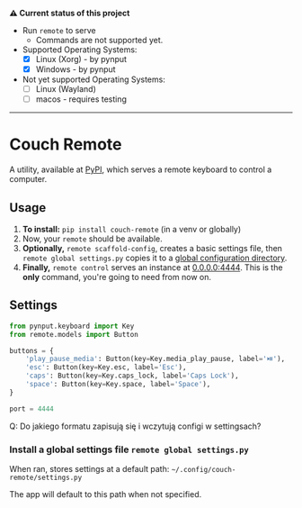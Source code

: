 **⚠️ Current status of this project**

- Run `remote` to serve
    - Commands are not supported yet.
- Supported Operating Systems:
    - [x] Linux (Xorg) - by pynput
    - [x] Windows - by pynput
- Not yet supported Operating Systems:
    - [ ] Linux (Wayland)
    - [ ] macos - requires testing

---

# Couch Remote

A utility, available at [PyPI](https://pypi.org/project/couch-remote/), which serves a remote keyboard to control a computer.

## Usage

1. **To install:** `pip install couch-remote` (in a venv or globally)
2. Now, your `remote` should be available.
3. **Optionally,** `remote scaffold-config`, creates a basic settings file, then `remote global settings.py` copies it to a [global configuration directory](#install-a-global-settings-file-remote-global-settingspy).
4.  **Finally,** `remote control` serves an instance at [0.0.0.0:4444](http://localhost:4444). This is the **only** command, you're going to need from now on.



## Settings

```python
from pynput.keyboard import Key
from remote.models import Button

buttons = {
    'play_pause_media': Button(key=Key.media_play_pause, label='⏯️'),
    'esc': Button(key=Key.esc, label='Esc'),
    'caps': Button(key=Key.caps_lock, label='Caps Lock'),
    'space': Button(key=Key.space, label='Space'),
}

port = 4444
```

Q: Do jakiego formatu zapisują się i wczytują configi w settingsach?


### Install a global settings file `remote global settings.py `

When ran, stores settings at a default path: `~/.config/couch-remote/settings.py`

The app will default to this path when not specified.
